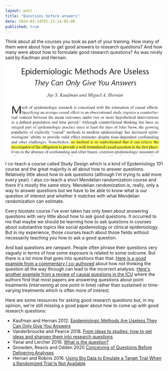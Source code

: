 ```yaml
---
layout: post
title: "Questions before answers"
date: 2024-03-14T01:13:14-05:00
published: true
---
```


Think about all the courses you took as part of your training. How many of them were about how to get good answers to research questions? And how many were about how to formulate good research questions? As was nicely said by Kaufman and Hernan:


[![](useless.png)](https://journals.lww.com/epidem/Fulltext/2012/11000/Commentary___Epidemiologic_Methods_Are_UselessThey.3.aspx)

I co-teach a course called Study Design which is a kind of Epidemiology 101 course and the great majority is all about how to answer questions. Relatively little about how to ask questions (although I'm trying to add more every year). I also co-teach a short Mendelian randomization course and there it's mostly the same story. Mendelian randomization is, really, only a way to answer questions but we have to be able to know what is our question of interest and whether it matches with what Mendelian randomization can estimate. 

Every biostats course I've ever taken has only been about answering questions with very little about how to ask good questions. It occurred to me that maybe we should be learning how to ask questions in courses about substantive topics like social epidemiology or clinical epidemiology. But in my experience, those courses teach about those fields without necessarily teaching you how to ask a good question.

And bad questions are rampant. People often phrase their questions very vaguely in terms of how some exposure is related to some outcome. But there is a lot more that goes into questions than that. [Here is a good example from a commentary I co-authored](https://pubmed.ncbi.nlm.nih.gov/37857434/) about how not thinking the question all the way through can lead to the incorrect analysis. [Here's another example from a review of causal questions in the ICU](https://pubmed.ncbi.nlm.nih.gov/38012221/) where the authors find that most papers are answering questions about point treatments (intervening at one point in time) rather than sustained or time-varying treatments which is often more of interest. 

Here are some resources for asking good research questions but, in my opinion, we're still missing a good paper about how to come up with good research questions:

- Kaufman and Hernan 2012. [Epidemiologic Methods Are Useless They Can Only Give You Answers](https://journals.lww.com/epidem/Fulltext/2012/11000/Commentary___Epidemiologic_Methods_Are_UselessThey.3.aspx)
- Vanderbroucke and Pearce 2018. [From ideas to studies: how to get ideas and sharpen them into research questions](https://www.ncbi.nlm.nih.gov/pmc/articles/PMC5846748/)
- Yanai and Lercher 2019. [What is the question?](https://genomebiology.biomedcentral.com/articles/10.1186/s13059-019-1902-1)
- Snowden, Reavis and Odden 2020 [Conceiving of Questions Before Delivering Analyses](https://pubmed.ncbi.nlm.nih.gov/32501813/)
- Hernan and Robins 2016. [Using Big Data to Emulate a Target Trial When a Randomized Trial Is Not Available](https://pubmed.ncbi.nlm.nih.gov/26994063/)


